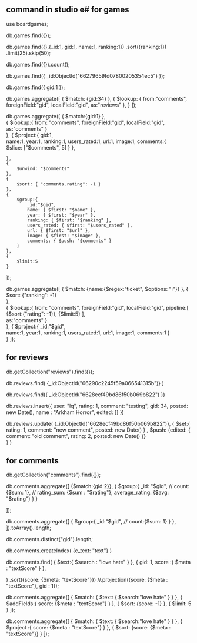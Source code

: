 ## command in studio e# for games 
use boardgames;

db.games.find({});

db.games.find({},{_id:1, gid:1, name:1, ranking:1})
        .sort({ranking:1})
        .limit(25).skip(50);

db.games.find({}).count();

db.games.find({
       _id:ObjectId("66279659fd07800205354ec5")
      });
      
db.games.find({
       gid:1
      });
      
db.games.aggregate([
    {
        $match: {gid:34}
    },
    {
    $lookup: {
        from:"comments",
        foreignField:"gid",
        localField:"gid",
        as:"reviews"
        },
    }
]);

db.games.aggregate([
    {
      $match:{gid:1}
    },  
    {
        $lookup:{
            from: "comments",
            foreignField:"gid",
            localField:"gid",
            as:"comments"
        }        
    },
    {
        $project:{
            gid:1,      
            name:1,
            year:1,
            ranking:1,
            users_rated:1,
            url:1,
            image:1,
            comments:{               
                $slice: ["$comments", 5] 
            }
        },
        
    },
    {
        $unwind: "$comments" 
    },
    {
        $sort: { "comments.rating": -1 } 
    },
    {
        $group:{
            _id:"$gid",
            name: { $first: "$name" },
            year: { $first: "$year" },
            ranking: { $first: "$ranking" },
            users_rated: { $first: "$users_rated" },
            url: { $first: "$url" },
            image: { $first: "$image" },
            comments: { $push: "$comments" }
        }
    },
    {
        $limit:5
    }
]);

db.games.aggregate([
    {
      $match:
          {name:{$regex:"ticket", $options: "i"}}
    },
    {
      $sort: {"ranking": -1}  
    },  
    {
        $lookup:{
            from: "comments",
            foreignField:"gid",
            localField:"gid",
            pipeline:[
                {$sort:{"rating": -1}},
                {$limit:5}
            ],            
            as:"comments"
        }        
    },
    {
        $project:{
            _id:"$gid",      
            name:1,
            year:1,
            ranking:1,
            users_rated:1,
            url:1,
            image:1,
            comments:1
        }        
    }
]);

## for reviews

db.getCollection("reviews").find({});

db.reviews.find(
    {_id:ObjectId("66290c2245f59a066541315b")}
)


db.reviews.find({
    _id:ObjectId("6628ecf49bd86f50b069b822")
})

db.reviews.insert({
        user: "lq",
        rating: 1,
        comment: "testing",
        gid: 34,
        posted: new Date(),
        name : "Arkham Horror",
        edited: []
})
     
db.reviews.update(
    {_id:ObjectId("6628ecf49bd86f50b069b822")},
    {
        $set:{            
            rating: 1,
            comment: "new comment",
            posted: new Date()
        }
    ,
    $push: {edited: {
        comment: "old comment",
        rating: 2,
        posted: new Date()
    }}    
    }
)

## for comments
db.getCollection("comments").find({});

db.comments.aggregate([
{$match:{gid:2}},
    {
        $group:{
            _id: "$gid",
//            count: {$sum: 1},
//            rating_sum: {$sum : "$rating"},
            average_rating: {$avg: "$rating"}
        }
    }
    
]);

db.comments.aggregate([
    {
        $group:{
            _id:"$gid",
//            count:{$sum: 1}
            }
    },
]).toArray().length;

db.comments.distinct("gid").length;

db.comments.createIndex(
    {c_text: "text"}
)

db.comments.find(
{
    $text:{
        $search : "love hate"
    }
},
{
    gid: 1,
    score :{
        $meta : "textScore"
    }
},

)
.sort({score: {$meta: "textScore"}})
//.projection({score: {$meta : "textScore"}, gid : 1});

db.comments.aggregate([
    {
        $match: {
            $text: {
                $search:"love hate"
            }
        }
    },
    {
        $addFields:{
            score: {$meta : "textScore"}
        }
    },
    {
        $sort: {score: -1}
    },
    {
        $limit: 5
    }
]);

db.comments.aggregate([
    {
        $match: {
            $text: {
                $search:"love hate"
            }
        }
    },
    {
        $project :{
            score: {$meta : "textScore"}
        }
    },
    {
        $sort: {score: {$meta : "textScore"}}
    }
]);